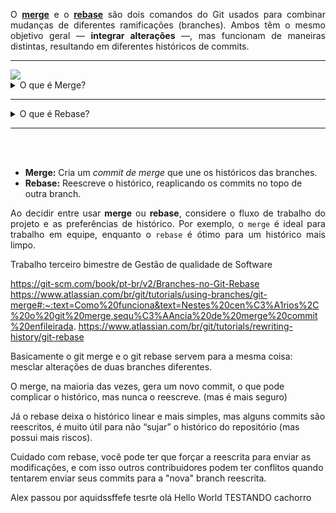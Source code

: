 <p align="justify"> O <a href="https://git-scm.com/docs/git-merge"><strong>merge</strong></a> e o <a href="https://git-scm.com/docs/git-rebase"><strong>rebase</strong></a> são dois comandos do Git usados para combinar mudanças de diferentes ramificações (branches). Ambos têm o mesmo objetivo geral — <strong>integrar alterações</strong> —, mas funcionam de maneiras distintas, resultando em diferentes históricos de commits. </p>

--- 

 <a href="https://github.com/jose-alexx">
    <img align="center" src="https://raw.githubusercontent.com/gist/jose-alexx/46db7915f5fcea4e0a93a27e3879dbff/raw/2e041a4a617fc224827786d5a57d11dd49391af7/apresentacao-merge-rebase.svg">
  </a> 


<details align="left">
  <summary color="#FFBD59">O que é Merge?</summary> <br>

O **merge** combina as mudanças de uma branch em outra, criando um **commit de merge** que une os históricos das branches. Ele preserva o histórico completo de ambas as branches.

```plaintext
main:     A --- B --- M
                  \     
feature-branch:     C --- D
```
</details>

---

<details align="left">
  <summary color="#FFBD59">O que é Rebase?</summary> <br>

  O **rebase** reaplica os commits de uma branch no topo de outra, criando um histórico linear. Ele reescreve os commits da branch atual.

```plaintext
main:     A --- B
                \
feature-branch:   C --- D
```
</details>

---



<br> <br>


<ul>
  <li><strong>Merge:</strong> Cria um <em>commit de merge</em> que une os históricos das branches.</li>
  <li><strong>Rebase:</strong> Reescreve o histórico, reaplicando os commits no topo de outra branch.</li>
</ul>

<p align="justify">
Ao decidir entre usar <strong>merge</strong> ou <strong>rebase</strong>, considere o fluxo de trabalho do projeto e as preferências de histórico. Por exemplo, o <code>merge</code> é ideal para trabalho em equipe, enquanto o <code>rebase</code> é ótimo para um histórico mais limpo.
</p>


Trabalho terceiro bimestre de Gestão de qualidade de Software

https://git-scm.com/book/pt-br/v2/Branches-no-Git-Rebase
https://www.atlassian.com/br/git/tutorials/using-branches/git-merge#:~:text=Como%20funciona&text=Nestes%20cen%C3%A1rios%2C%20o%20git%20merge,sequ%C3%AAncia%20de%20merge%20commit%20enfileirada.
https://www.atlassian.com/br/git/tutorials/rewriting-history/git-rebase

Basicamente o git merge e o git rebase servem para a mesma coisa: mesclar alterações de duas branches diferentes.

O merge, na maioria das vezes, gera um novo commit, o que pode complicar o histórico, mas nunca o reescreve. (mas é mais seguro)

Já o rebase deixa o histórico linear e mais simples, mas alguns commits são reescritos, é muito útil para não “sujar” o histórico do repositório (mas possui mais riscos).

Cuidado com rebase, você pode ter que forçar a reescrita para enviar as modificações, e com isso outros contribuidores podem ter conflitos quando tentarem enviar seus commits para a "nova" branch reescrita.

Alex passou por aquidssffefe
tesrte
olá
Hello World
TESTANDO
cachorro